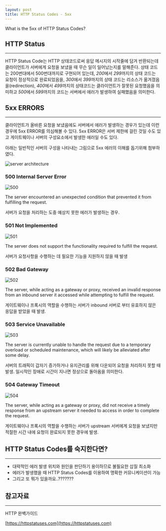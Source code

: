 ```yaml
---
layout: post
title: HTTP Status Codes - 5xx
---
```

What is the 5xx of HTTP Status Codes?

## HTTP Status

-------------
HTTP Status Code는 HTTP 상태코드로써 응답 메시지의 시작줄에 담겨 반환되는데 클라이언트가 서버에게 요청을 보냈을 때 무슨 일이 일어났는지를 말해준다.
상태 코드는 200번대에서 500번대까지로 구현되어 있는데, *200*에서 *299*까지의 상태 코드는 요청이 정상적으로 완료되었음을, *300*에서 *399*까지의 상태 코드는 리소스가 옮겨졌음을(redirection), 
*400*에서 *499*까지의 상태코드는 클라이언트가 잘못된 요청했음을 의미하고 *500*에서 *599*까지의 코드는 서버에서 에러가 발생하여 실패했음을 의미한다.

## 5xx ERRORS

-------------
클라이언트가 올바른 요청을 보냈음에도 서버에서 에러가 발생하는 경우가 있는데 이런 경우에 5xx ERROR를 의심해볼 수 있다.
5xx ERROR은 서버 제한에 걸린 것일 수도 있고 게이트웨이나 서버의 구성요소에서 발생한 에러일 수도 있다.

아래는 일반적인 서버의 구성을 나타내는 그림으로 5xx 에러의 이해를 돕기위해 첨부하였다.

![server architecture](http://xoxoms.github.io/images/HTTP-Status-Codes-5xx/architecture.png)

### 500 Internal Server Error

![500](http://xoxoms.github.io/images/HTTP-Status-Codes-5xx/500.png)

The server encountered an unexpected condition that prevented it from fulfilling the request.

서버가 요청을 처리하는 도중 예상치 못한 에러가 발생하는 경우.

### 501 Not Implemented

![501](http://xoxoms.github.io/images/HTTP-Status-Codes-5xx/501.png)

The server does not support the functionality required to fulfill the request.

서버가 요청사항을 수행하는 데 필요한 기능을 지원하지 않을 때 발생

### 502 Bad Gateway

![502](http://xoxoms.github.io/images/HTTP-Status-Codes-5xx/502.png)

The server, while acting as a gateway or proxy, received an invalid response from an inbound server it accessed while attempting to fulfill the request.

게이트웨이나 프록시의 역할을 수행하는 서버가 inbound 서버로 부터 유효하지 않은 응답을 받았을 때 발생. 

### 503 Service Unavailable

![503](http://xoxoms.github.io/images/HTTP-Status-Codes-5xx/503.png)

The server is currently unable to handle the request due to a temporary overload or scheduled maintenance, which will likely be alleviated after some delay.

서버의 트래픽이 갑자기 증가하거나 유지관리를 위해 다운되어 요청을 처리하지 못할 때 발생. 일시적인 장애로 시간이 지나면 정상으로 돌아옴을 의미한다. 

### 504 Gateway Timeout

![504](http://xoxoms.github.io/images/HTTP-Status-Codes-5xx/504.png)

The server, while acting as a gateway or proxy, did not receive a timely response from an upstream server it needed to access in order to complete the request.

게이트웨이나 프록시의 역할을 수행하는 서버가 upstream 서버에게 요청을 보냈지만 적절한 시간 내에 요청이 완료되지 못한 경우에 발생.


## HTTP Status Codes를 숙지한다면?

---
* 대략적인 에러 발생 위치와 원인을 판단하기 용이하므로 불필요한 삽질 최소화
* 에러가 발생했을 때 HTTP Status Codes를 이용하여 명확한 커뮤니케이션이 가능
* 그리고 또 뭐가 있을까요..???????


## 참고자료

---

HTTP 완벽가이드

[https://httpstatuses.com](https://httpstatuses.com)